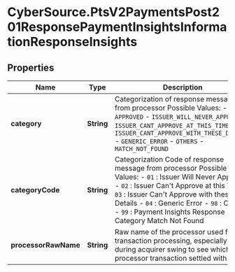 # CyberSource.PtsV2PaymentsPost201ResponsePaymentInsightsInformationResponseInsights

## Properties
Name | Type | Description | Notes
------------ | ------------- | ------------- | -------------
**category** | **String** | Categorization of response message from processor  Possible Values: - `APPROVED` - `ISSUER_WILL_NEVER_APPROVE` - `ISSUER_CANT_APPROVE_AT_THIS_TIME` - `ISSUER_CANT_APPROVE_WITH_THESE_DETAILS` - `GENERIC_ERROR` - `OTHERS` - `MATCH_NOT_FOUND`  | [optional] 
**categoryCode** | **String** | Categorization Code of response message from processor  Possible Values: - `01` : Issuer Will Never Approve - `02` : Issuer Can't Approve at this Time - `03` : Issuer Can't Approve with these Details - `04` : Generic Error - `98` : Others - `99` : Payment Insights Response Category Match Not Found  | [optional] 
**processorRawName** | **String** | Raw name of the processor used for the transaction processing, especially useful during acquirer swing to see which processor transaction settled with  | [optional] 


